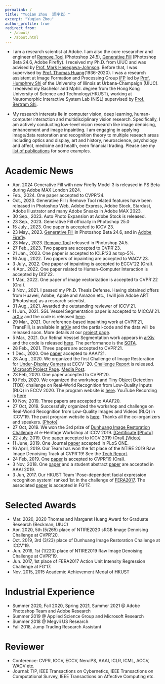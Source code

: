 ```yaml
---
permalink: /
title: "Yuqian Zhou （周宇乾）"
excerpt: "Yuqian Zhou"
author_profile: true
redirect_from: 
  - /about/
  - /about.html
---
```



* I am a research scientist at Adobe. I am also the core researcher and engineer of [Remove Tool](https://helpx.adobe.com/photoshop/using/whats-new/2023-3.html) (Photoshop 24.5), [Generative Fill](https://blog.adobe.com/en/publish/2023/05/23/future-of-photoshop-powered-by-adobe-firefly) (Photoshop Beta 24.6, Adobe Firefly). I received my Ph.D. from UIUC and was advised by [Prof. Mark Hasegawa-Johnson](https://ece.illinois.edu/about/directory/faculty/jhasegaw). Before that, I was supervised by [Prof. Thomas Huang](https://scholar.google.com/citations?user=rGF6-WkAAAAJ&hl=en&oi=ao)(1936-2020). I was a research assistent at Image Formation and Processing Group [IFP](http://ifp-uiuc.github.io/) led by [Prof. Humphrey Shi](https://www.humphreyshi.com/) of the University of Illinois at Urbana-Champaign (UIUC). I received my Bachelor and Mphil. degree from the Hong Kong University of Science and Technology(HKUST), working at Neuromorphic Interactive System Lab (NISL) supervised by [Prof. Bertram Shi](http://www.ee.ust.hk/~eebert/). 

* My research interests lie in computer vision, deep learning, human-computer interaction and multidisciplinary vision research. Specifically, I am actively conducting low-level vision research like image denoising, enhancement and image inpainting. I am engaging in applying image/data restoration and recognition theory to multiple reseach areas including optics and display, art and history, neuroscience, psychology and affect, medicine and health, even financial trading. Please see my [list of publications](https://yzhouas.github.io/publications/) for some examples.


# Academic News
* Apr. 2024 Generative Fill with new Firefly Model 3 is released in PS Beta during Adobe MAX London 2024.
* Feb., 2024. One paper accepted to CVPR'24.
* Oct., 2023. Generative Fill / Remove Tool related features have been released in Photoshop Web, Adobe Express, Adobe Stock, Stardust, Adobe Illustrator and many Adobe Sneaks in Adobe MAX 2023.
* 30 Sep., 2023. Auto Photo Expansion at Adobe Stock is released. 
* 23 Sep., 2023. Generative Fill officially in Photoshop 25.0
* 15 July., 2023. One paper is accepted to ICCV'23.
* 23 May., 2023. [Generative Fill](https://blog.adobe.com/en/publish/2023/05/23/future-of-photoshop-powered-by-adobe-firefly) in Photoshop Beta 24.6, and in [Adobe Firefly](https://firefly.adobe.com/). 
* 23 May., 2023. [Remove Tool](https://helpx.adobe.com/photoshop/using/whats-new/2023-3.html) released in Photoshop 24.5. 
* 27 Feb., 2023. Two papers are accepted to CVPR'23.
* 21 Jan., 2023. One paper is accepted to ICLR'23 as top-5%.
* 16 Aug., 2022. Two papers of inpainting are accepted to WACV'23.
* 3 July., 2022. One paper of inpainting is accepted to ECCV'22 (Oral).
* 4 Apr.. 2022. One paper related to Human-Computer Interaction is accepted by DIS'22. 
* 1 Mar., 2022. One paper of image vectorization is accepted to CVPR'22 (Oral).
* 8 Nov., 2021. I passed my Ph.D. Thesis Defense. Having obtained offers from Huawei, Adobe, Apple and Amazon etc., I will join Adobe ART (Photoshop) as a research scientist.
* 31 Aug., 2021. Awarded the outstanding reviewer of ICCV'21.
* 11 Jun., 2021. SGL Vessel Segmentation paper is accepted to MICCAI'21. [arXiv](https://arxiv.org/abs/2103.03451) and the code is released [here](https://github.com/SHI-Labs/SGL-Retinal-Vessel-Segmentation).
* 29 Mar., 2021. Our reference-based inpainting work at CVPR'21, TransFill, is available in [arXiv](https://arxiv.org/abs/2103.15982) and the partial-code and the data will be released soon. More details at our [project page](https://yzhouas.github.io/projects/TransFill/index.html).
* 5 Mar., 2021. Our Retinal Vesssel Segmentation work appears in [arXiv](https://arxiv.org/abs/2103.03451) and the code is released [here](https://github.com/SHI-Labs/SGL-Retinal-Vessel-Segmentation). The performance is the [SOTA](https://paperswithcode.com/paper/study-group-learning-improving-retinal-vessel#code).
* 28 Feb., 2021. Three papers are accepted to CVPR'21.
* 1 Dec., 2020. One [paper](https://arxiv.org/abs/2009.06613) accepted to AAAI'21.
* 28 Aug., 2020. We organized the first Challenge of Image Restoration for [Under-Display Camera](https://yzhouas.github.io/projects/UDC/udc.html) at ECCV '20. [Challenge Report](https://arxiv.org/abs/2008.07742) is released. [Microsoft Project Page](https://www.microsoft.com/applied-sciences/projects/camera-in-display). [Media Post](https://sparrowsnews.com/2020/07/19/microsoft-ai-repair-in-display-camera/).
* 23 Feb, 2020. One paper accepted to CVPR'20.
* 10 Feb, 2020. We organized the workshop and Tiny Object Detection (TOD) challenge on Real-World Recognition from Low-Quality Inputs (RLQ) in ECCV 2020. The program website is [here](https://rlq-tod.github.io/index.html). YouTube Recording is [here](https://www.youtube.com/playlist?list=PLPtQK8rJZ9HzU0ao9-Zdy-vmCc_Rw-9U8)
* 10 Nov, 2019. Three papers are accepted to AAAI'20. 
* 27 Oct, 2019. Successfully organized the workshop and challenge on Real-World Recognition from Low-Quality Images and Videos (RLQ) in ICCV'19. The past program website is [here](https://yuqian2.wixsite.com/forlq). Thanks all the co-organizers and speakers. [[Photo]]()
* 27 Oct, 2019. We won the 3rd prize of [Dunhuang Image Restoration Challenge](https://evalai.cloudcv.org/web/challenges/challenge-page/402/leaderboard) at e-Heritage Workshop at ICCV 2019. [[Certificate]]()[[Photo]]()
* 22 July, 2019. One [paper](https://arxiv.org/abs/1811.10144) accepted to ICCV 2019 (Oral).[[Video]](https://conftube.com/video/xzygVl7ZncQ?tocitem=132)
* 11 June, 2019. One Journal [paper](https://journals.plos.org/plosone/article?id=10.1371/journal.pone.0218942) accepted in PLoS ONE.
* 16 April, 2019. Our Team has won the 1st place of the NTIRE 2019 Raw Image Denoising Track at CVPR'19! See the [Tech Report](https://arxiv.org/abs/1904.12945).
* 24 Feb, 2019. One [paper](https://arxiv.org/abs/1901.00680) is accepted to CVPR'19 (Oral).
* 3 Nov, 2018. One [paper](https://arxiv.org/abs/1804.05275) and a student abstract [paper](https://www.aaai.org/Papers/AAAI/2019/SA-ZhouY.332.pdf) are accepted in AAAI 2019.
* 3 Jun, 2017. Our HKUST Team 'Pose-dependent facial expression recognition system' ranked 1st in the challenge of [FERA2017](https://arxiv.org/abs/1702.04174). The associated [paper](https://ieeexplore.ieee.org/abstract/document/7961835) is accepted in FG'17.

# Selected Awards
* Mar. 2020, 2020 Thomas and Margaret Huang Award for Graduate Research (Beckman, UIUC)
* Apr. 2020, 5th (5/265) place of NTIRE2020 sRGB Image Denoising Challenge at CVPR'20. 
* Oct. 2019, 3rd (3/23) place of Dunhuang Image Restoration Challenge at ICCV'19. 
* Jun. 2019, 1st (1/220) place of NTIRE2019 Raw Image Denoising Challenge at CVPR'19. 
* Jun. 2017, 1st place of FERA2017 Action Unit Intensity Regression Challenge at FG'17.
* Nov. 2015, 2015 Academic Achievement Medal of HKUST

# Industrial Experience
* Summer 2020, Fall 2020, Spring 2021, Summer 2021 @ Adobe Photoshop Team and Adobe Research
* Summer 2019 @ Applied Science Group and Microsoft Research
* Summer 2018 @ Megvii US Research
* Fall 2018, Jump Trading Research Assistant


# Reviewer
* Conference: CVPR, ICCV, ECCV, NeruIPS, AAAI, ICLR, ICML, ACCV, WACV etc.
* Journal: TIP, IEEE Transactions on Cybernetics, IEEE Transactions on Computational Survey, IEEE Transactions on Affective Computing etc.
